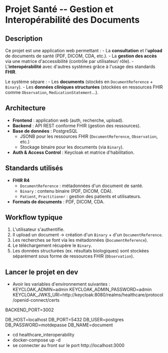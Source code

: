 # Projet Santé -- Gestion et Interopérabilité des Documents

## Description

Ce projet est une application web permettant : - La **consultation** et
l'**upload** de documents de santé (PDF, DICOM, CDA, etc.). - La
**gestion des accès** via une matrice d'accessibilité (contrôle par
utilisateur/ rôle). - L'**interopérabilité** avec d'autres systèmes
grâce à l'usage des standards **FHIR**.

Le système sépare : - Les **documents** (stockés en
`DocumentReference` + `Binary`). - Les **données cliniques structurées**
(stockées en ressources FHIR comme `Observation`,
`MedicationStatement`...).

## Architecture

-   **Frontend** : application web (auth, recherche, upload).
-   **Backend** : API REST conforme FHIR (gestion des ressources).
-   **Base de données** : PostgreSQL
    -   JSONB pour les ressources FHIR (`DocumentReference`,
        `Observation`, etc.)
    -   Stockage binaire pour les documents (via `Binary`).
-   **Auth & Access Control** : Keycloak et matrice d'habilitation.

## Standards utilisés

-   **FHIR R4**
    -   `DocumentReference` : métadonnées d'un document de santé.
    -   `Binary` : contenu binaire (PDF, DICOM, CDA).
    -   `Patient`, `Practitioner` : gestion des patients et
        utilisateurs.
-   **Formats de documents** : PDF, DICOM, CDA.

## Workflow typique

1.  L'utilisateur s'authentifie.
2.  Il upload un document → création d'un `Binary` + d'un
    `DocumentReference`.
3.  Les recherches se font via les métadonnées (`DocumentReference`).
4.  Le téléchargement récupère le `Binary`.
5.  Les données structurées (ex. résultats biologiques) sont stockées
    séparément sous forme de ressources FHIR (`Observation`).

## Lancer le projet en dev
- Avoir les variables d'environnement suivantes :
KEYCLOAK_ADMIN=admin
KEYCLOAK_ADMIN_PASSWORD=admin
KEYCLOAK_JWKS_URI=http://keycloak:8080/realms/healthcare/protocol/openid-connect/certs

BACKEND_PORT=3002

DB_HOST=localhost
DB_PORT=5432
DB_USER=postgres
DB_PASSWORD=motdepasse
DB_NAME=document

-   cd healthcare_interoperability
-   docker-compose up -d
-   se connecter au front sur le port http://localhost:3000
